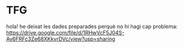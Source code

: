 # TFG
hola! he deixat les dades preparades perquè no hi hagi cap problema: https://drive.google.com/file/d/1RHwVcF5J04S-Ay6FRFc3Ze68XKkvrDVc/view?usp=sharing
